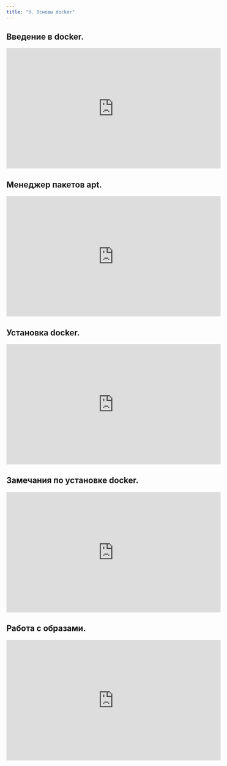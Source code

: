 ```yaml
---
title: "3. Основы docker"
---
```


## Введение в docker.

<iframe width="560" height="315" src="https://frontend.vh.yandex.ru/player/vcJWUSm8HQHc?from=partner&mute=0&autoplay=0&branding=0" allow="autoplay; fullscreen; accelerometer; gyroscope; picture-in-picture; encrypted-media" frameborder="0" scrolling="no" allowfullscreen></iframe>

## Менеджер пакетов apt.

<iframe width="560" height="315" src="https://frontend.vh.yandex.ru/player/v4cH3-NKpjX8?from=partner&mute=0&autoplay=0&branding=0" allow="autoplay; fullscreen; accelerometer; gyroscope; picture-in-picture; encrypted-media" frameborder="0" scrolling="no" allowfullscreen></iframe>

## Установка docker.

<iframe width="560" height="315" src="https://frontend.vh.yandex.ru/player/vA7_V4swM_Ss?from=partner&mute=0&autoplay=0&branding=0" allow="autoplay; fullscreen; accelerometer; gyroscope; picture-in-picture; encrypted-media" frameborder="0" scrolling="no" allowfullscreen></iframe>

## Замечания по установке docker.

<iframe width="560" height="315" src="https://frontend.vh.yandex.ru/player/vs3qnsQ8ljyQ?from=partner&mute=0&autoplay=0&branding=0" allow="autoplay; fullscreen; accelerometer; gyroscope; picture-in-picture; encrypted-media" frameborder="0" scrolling="no" allowfullscreen></iframe>

## Работа с образами.

<iframe width="560" height="315" src="https://frontend.vh.yandex.ru/player/vktG6bzr-ejQ?from=partner&mute=0&autoplay=0&branding=0" allow="autoplay; fullscreen; accelerometer; gyroscope; picture-in-picture; encrypted-media" frameborder="0" scrolling="no" allowfullscreen></iframe>